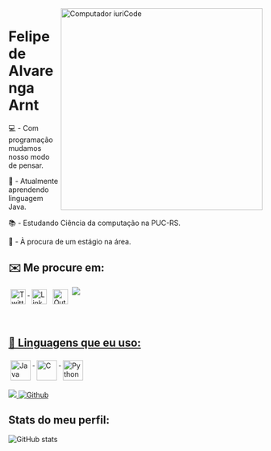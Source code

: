 
<img src="https://raw.githubusercontent.com/MicaelliMedeiros/micaellimedeiros/master/image/computer-illustration.png" width="400px" align="right" alt="Computador iuriCode"/>

<h1> Felipe de Alvarenga Arnt </h1>

<p>💻 - Com programação mudamos nosso modo de pensar.<p>

<p>🌱 - Atualmente aprendendo linguagem Java.</p>

<p>📚 - Estudando Ciência da computação na PUC-RS.</p>

<p>💬 - À procura de um estágio na área. </p>

## ✉️ Me procure em:

<p align="left">
 <a href="https://twitter.com/lipearnt" target="_blank" rel="noopener noreferrer"> <img src="https://img.shields.io/badge/Twitter-1DA1F2?style=for-the-badge&logo=twitter&logoColor=white" alt="Twitter" height="30" style="vertical-align:top; margin:4px"> </a>
 <a href="https://www.linkedin.com/in/felipe-arnt-a81604236/" target="_blank" rel="noopener noreferrer"> <img src="https://img.shields.io/badge/-LinkedIn-%230077B5?style=for-the-badge&logo=linkedin&logoColor=white" alt="Linkedin" height="30" style="vertical-align:top; margin:4px"></a>
 <a href="mailto:felipe.arnt@edu.pucrs.br"> <img src="https://img.shields.io/badge/Microsoft_Outlook-0078D4?style=for-the-badge&logo=microsoft-outlook&logoColor=white" alt="Outlook" height="30" style="vertical-align:top; margin:4px"></a>
 <a href="https://www.instagram.com/lipe_arnt1/" target="_blank" rel="noopeber noreferrer"> <img src="https://img.shields.io/badge/Instagram-E4405F?style=for-the-badge&logo=instagram&logoColor=white">
</p> 

<br />

## 🧰 Linguagens que eu uso:
<p align="left">
<img src="https://img.shields.io/badge/Java-ED8B00?style=for-the-badge&logo=java&logoColor=white" alt="Java" height="40" style="vertical-align:top; margin:4px">
<img src="https://img.shields.io/badge/C-00599C?style=for-the-badge&logo=c&logoColor=white" alt="C" height="40" style="vertical-align:top; margin:4px">
<img src="https://img.shields.io/badge/Python-14354C?style=for-the-badge&logo=python&logoColor=white" alt="Python" height="40" style="vertical-align:top; margin:4px">
</p>

![](https://visitor-badge.laobi.icu/badge?page_id=felipearnt.felipearnt)
[![Github](https://img.shields.io/github/followers/felipearnt?label=Follow&style=social)](https://github.com/felipearnt)

## Stats do meu perfil:
![GitHub stats](https://github-readme-stats.vercel.app/api?username=felipearnt&show_icons=true&theme=tokyonight)


&nbsp; &nbsp;


<h1></h1>
</div>
